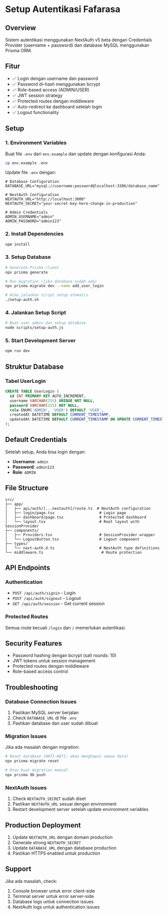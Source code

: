 # Setup Autentikasi Fafarasa

## Overview
Sistem autentikasi menggunakan NextAuth v5 beta dengan Credentials Provider (username + password) dan database MySQL menggunakan Prisma ORM.

## Fitur
- ✅ Login dengan username dan password
- ✅ Password di-hash menggunakan bcrypt
- ✅ Role-based access (ADMIN/USER)
- ✅ JWT session strategy
- ✅ Protected routes dengan middleware
- ✅ Auto-redirect ke dashboard setelah login
- ✅ Logout functionality

## Setup

### 1. Environment Variables
Buat file `.env` dari `env.example` dan update dengan konfigurasi Anda:

```bash
cp env.example .env
```

Update file `.env` dengan:
```env
# Database Configuration
DATABASE_URL="mysql://username:password@localhost:3306/database_name"

# NextAuth Configuration
NEXTAUTH_URL="http://localhost:3000"
NEXTAUTH_SECRET="your-secret-key-here-change-in-production"

# Admin Credentials
ADMIN_USERNAME="admin"
ADMIN_PASSWORD="admin123"
```

### 2. Install Dependencies
```bash
npm install
```

### 3. Setup Database
```bash
# Generate Prisma client
npx prisma generate

# Run migration (jika database sudah ada)
npx prisma migrate dev --name add_user_login

# Atau jalankan script setup otomatis
./setup-auth.sh
```

### 4. Jalankan Setup Script
```bash
# Buat user admin dan setup database
node scripts/setup-auth.js
```

### 5. Start Development Server
```bash
npm run dev
```

## Struktur Database

### Tabel UserLogin
```sql
CREATE TABLE UserLogin (
  id INT PRIMARY KEY AUTO_INCREMENT,
  username VARCHAR(255) UNIQUE NOT NULL,
  password VARCHAR(255) NOT NULL,
  role ENUM('ADMIN', 'USER') DEFAULT 'USER',
  createdAt DATETIME DEFAULT CURRENT_TIMESTAMP,
  updatedAt DATETIME DEFAULT CURRENT_TIMESTAMP ON UPDATE CURRENT_TIMESTAMP
);
```

## Default Credentials
Setelah setup, Anda bisa login dengan:
- **Username**: `admin`
- **Password**: `admin123`
- **Role**: `ADMIN`

## File Structure
```
src/
├── app/
│   ├── api/auth/[...nextauth]/route.ts  # NextAuth configuration
│   ├── login/page.tsx                    # Login page
│   ├── dashboard/page.tsx                # Protected dashboard
│   └── layout.tsx                        # Root layout with SessionProvider
├── components/
│   ├── Providers.tsx                     # SessionProvider wrapper
│   └── LogoutButton.tsx                  # Logout component
├── types/
│   └── next-auth.d.ts                    # NextAuth type definitions
└── middleware.ts                          # Route protection
```

## API Endpoints

### Authentication
- `POST /api/auth/signin` - Login
- `POST /api/auth/signout` - Logout
- `GET /api/auth/session` - Get current session

### Protected Routes
Semua route kecuali `/login` dan `/` memerlukan autentikasi.

## Security Features
- Password hashing dengan bcrypt (salt rounds: 10)
- JWT tokens untuk session management
- Protected routes dengan middleware
- Role-based access control

## Troubleshooting

### Database Connection Issues
1. Pastikan MySQL server berjalan
2. Check `DATABASE_URL` di file `.env`
3. Pastikan database dan user sudah dibuat

### Migration Issues
Jika ada masalah dengan migration:
```bash
# Reset database (HATI-HATI: akan menghapus semua data)
npx prisma migrate reset

# Atau buat migration manual
npx prisma db push
```

### NextAuth Issues
1. Check `NEXTAUTH_SECRET` sudah diset
2. Pastikan `NEXTAUTH_URL` sesuai dengan environment
3. Restart development server setelah update environment variables

## Production Deployment
1. Update `NEXTAUTH_URL` dengan domain production
2. Generate strong `NEXTAUTH_SECRET`
3. Update `DATABASE_URL` dengan database production
4. Pastikan HTTPS enabled untuk production

## Support
Jika ada masalah, check:
1. Console browser untuk error client-side
2. Terminal server untuk error server-side
3. Database logs untuk connection issues
4. NextAuth logs untuk authentication issues
